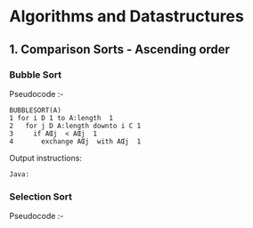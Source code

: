 # Algorithms and Datastructures
## 1. Comparison Sorts - Ascending order
### Bubble Sort
Pseudocode :-
```
BUBBLESORT(A)
1 for i D 1 to A:length  1
2   for j D A:length downto i C 1
3     if AŒj  < AŒj  1
4       exchange AŒj  with AŒj  1
```

Output instructions:
```
Java:

```

### Selection Sort
Pseudocode :-

